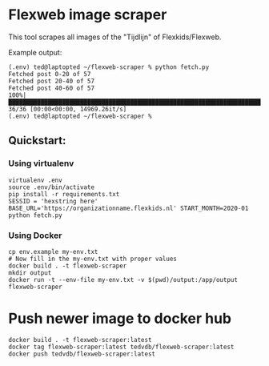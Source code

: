 # Flexweb image scraper
This tool scrapes all images of the "Tijdlijn" of Flexkids/Flexweb.

Example output:
```
(.env) ted@laptopted ~/flexweb-scraper % python fetch.py
Fetched post 0-20 of 57
Fetched post 20-40 of 57
Fetched post 40-60 of 57
100%|██████████████████████████████████████████████████████████████████████████| 36/36 [00:00<00:00, 14969.26it/s]
(.env) ted@laptopted ~/flexweb-scraper % 
```
## Quickstart:
### Using virtualenv
```
virtualenv .env
source .env/bin/activate
pip install -r requirements.txt
SESSID = 'hexstring here' BASE_URL='https://organizationname.flexkids.nl' START_MONTH=2020-01 python fetch.py
```
### Using Docker
```
cp env.example my-env.txt
# Now fill in the my-env.txt with proper values
docker build . -t flexweb-scraper
mkdir output
docker run -t --env-file my-env.txt -v $(pwd)/output:/app/output flexweb-scraper
```

# Push newer image to docker hub
```
docker build . -t flexweb-scraper:latest
docker tag flexweb-scraper:latest tedvdb/flexweb-scraper:latest
docker push tedvdb/flexweb-scraper:latest
```

